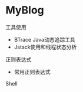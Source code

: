 # MyBlog

工具使用

 - BTrace Java动态追踪工具
 - Jstack使用和线程状态分析

正则表达式

 - 常用正则表达式

Shell
<!--stackedit_data:
eyJoaXN0b3J5IjpbMjg5ODU5MzQ5LDE1MDIwMDkwMzIsLTQ0MD
Y5MTQ4NV19
-->